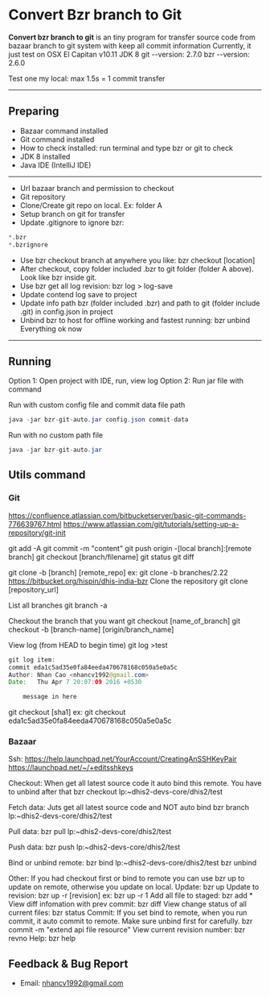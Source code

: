 
# Convert Bzr branch to Git

**Convert bzr branch to git** is an tiny program for transfer source code from bazaar branch to git system with keep all commit information
Currently, it just test on
OSX El Capitan v10.11
JDK 8
git --version: 2.7.0
bzr --version: 2.6.0

Test one my local: max 1.5s = 1 commit transfer

----------

## Preparing

- Bazaar command installed
- Git command installed
- How to check installed: run terminal and type bzr or git to check
- JDK 8 installed
- Java IDE (IntelliJ IDE)

-------------
- Url bazaar branch and permission to checkout
- Git repository
- Clone/Create git repo on local. Ex: folder A
- Setup branch on git for transfer
- Update .gitignore to ignore bzr:
```python
*.bzr
*.bzrignore
```
- Use bzr checkout branch at anywhere you like: bzr checkout [location]
- After checkout, copy folder included .bzr to git folder (folder A above). Look like bzr inside git.
- Use bzr get all log revision: bzr log > log-save
- Update contend log save to project
- Update info path bzr (folder included .bzr) and path to git (folder include .git) in config.json in project
- Unbind bzr to host for offline working and fastest running: bzr unbind
Everything ok now

----------------

## Running
Option 1: Open project with IDE, run, view log
Option 2: Run jar file with command

Run with custom config file and commit data file path
```java
java -jar bzr-git-auto.jar config.json commit-data
```

Run with no custom path file
```java
java -jar bzr-git-auto.jar
```

## Utils command
### Git

https://confluence.atlassian.com/bitbucketserver/basic-git-commands-776639767.html
https://www.atlassian.com/git/tutorials/setting-up-a-repository/git-init

git add -A
git commit -m "content"
git push origin -[local branch]:[remote branch]
git checkout [branch/filename]
git status
git diff

git clone -b [branch] [remote_repo]
ex: git clone -b branches/2.22 https://bitbucket.org/hispin/dhis-india-bzr
Clone the repository
git clone [repository_url]

List all branches
git branch -a

Checkout the branch that you want
git checkout [name_of_branch]
git checkout -b [branch-name] [origin/branch_name]

View log (from HEAD to begin time)
git log >test
```java
git log item:
commit eda1c5ad35e0fa84eeda470678168c050a5e0a5c
Author: Nhan Cao <nhancv1992@gmail.com>
Date:   Thu Apr 7 20:07:09 2016 +0530

    message in here

```
git checkout [sha1]
ex:
git checkout eda1c5ad35e0fa84eeda470678168c050a5e0a5c

### Bazaar
Ssh:
https://help.launchpad.net/YourAccount/CreatingAnSSHKeyPair
https://launchpad.net/~/+editsshkeys

Checkout: When get all latest source code it auto bind this remote. You have to unbind after that
bzr checkout lp:~dhis2-devs-core/dhis2/test

Fetch data: Juts get all latest source code and NOT auto bind
bzr branch lp:~dhis2-devs-core/dhis2/test

Pull data:
bzr pull lp:~dhis2-devs-core/dhis2/test

Push data:
bzr push lp:~dhis2-devs-core/dhis2/test

Bind or unbind remote:
bzr bind lp:~dhis2-devs-core/dhis2/test
bzr unbind

Other:
If you had checkout first or bind to remote you can use bzr up to update on remote, otherwise you update on local.
Update: bzr up
Update to revision: bzr up -r [revision]
ex: bzr up -r 1
Add all file to staged: bzr add *
View diff infomation with prev commit: bzr diff
View change status of all current files: bzr status
Commit: If you set bind to remote, when you run commit, it auto commit to remote. Make sure unbind first for carefully.
bzr commit -m "extend api file resource"
View current revision number: bzr revno
Help: bzr help


## Feedback & Bug Report
- Email: <nhancv1992@gmail.com>


